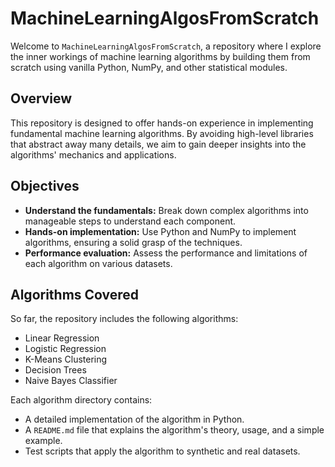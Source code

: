 # MachineLearningAlgosFromScratch

Welcome to `MachineLearningAlgosFromScratch`, a repository where I explore the inner workings of machine learning algorithms by building them from scratch using vanilla Python, NumPy, and other statistical modules.

## Overview

This repository is designed to offer hands-on experience in implementing fundamental machine learning algorithms. By avoiding high-level libraries that abstract away many details, we aim to gain deeper insights into the algorithms' mechanics and applications.

## Objectives

- **Understand the fundamentals:** Break down complex algorithms into manageable steps to understand each component.
- **Hands-on implementation:** Use Python and NumPy to implement algorithms, ensuring a solid grasp of the techniques.
- **Performance evaluation:** Assess the performance and limitations of each algorithm on various datasets.

## Algorithms Covered

So far, the repository includes the following algorithms:

- Linear Regression
- Logistic Regression
- K-Means Clustering
- Decision Trees
- Naive Bayes Classifier

Each algorithm directory contains:

- A detailed implementation of the algorithm in Python.
- A `README.md` file that explains the algorithm's theory, usage, and a simple example.
- Test scripts that apply the algorithm to synthetic and real datasets.





